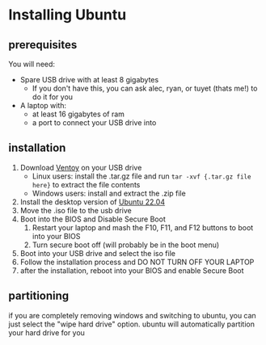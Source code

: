 # Installing Ubuntu
## prerequisites
You will need:

- Spare USB drive with at least 8 gigabytes
  - If you don't have this, you can ask alec, ryan, or tuyet (thats me!) to do it for you
- A laptop with:
	- at least 16 gigabytes of ram
	- a port to connect your USB drive into

## installation
1. Download [Ventoy](https://www.ventoy.net/en/download.html) on your USB drive
	- Linux users: install the .tar.gz file and run `tar -xvf {.tar.gz file here}` to extract the file contents
	- Windows users: install and extract the .zip file
2. Install the desktop version of [Ubuntu 22.04](https://releases.ubuntu.com/jammy/)
3. Move the .iso file to the usb drive
4. Boot into the BIOS and Disable Secure Boot
	1.  Restart your laptop and mash the F10, F11, and F12 buttons to boot into your BIOS
	2. Turn secure boot off (will probably be in the boot menu)
5. Boot into your USB drive and select the iso file
6. Follow the installation process and DO NOT TURN OFF YOUR LAPTOP
7. after the installation, reboot into your BIOS and enable Secure Boot

## partitioning
if you are completely removing windows and switching to ubuntu, you can just select the "wipe hard drive" option. ubuntu will automatically partition your hard drive for you
